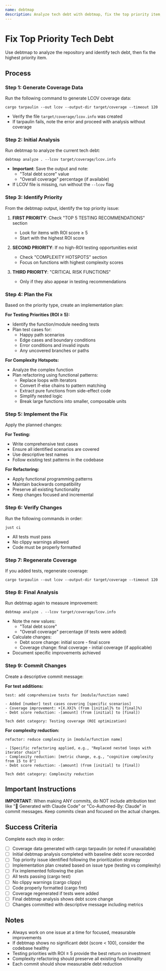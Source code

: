 ```yaml
---
name: debtmap
description: Analyze tech debt with debtmap, fix the top priority item, test, and commit
---
```


# Fix Top Priority Tech Debt

Use debtmap to analyze the repository and identify tech debt, then fix the highest priority item.

## Process

### Step 1: Generate Coverage Data
Run the following command to generate LCOV coverage data:
```
cargo tarpaulin --out lcov --output-dir target/coverage --timeout 120
```
- Verify the file `target/coverage/lcov.info` was created
- If tarpaulin fails, note the error and proceed with analysis without coverage

### Step 2: Initial Analysis
Run debtmap to analyze the current tech debt:
```
debtmap analyze . --lcov target/coverage/lcov.info
```
- **Important**: Save the output and note:
  - "Total debt score" value
  - "Overall coverage" percentage (if available)
- If LCOV file is missing, run without the `--lcov` flag

### Step 3: Identify Priority
From the debtmap output, identify the top priority issue:

1. **FIRST PRIORITY**: Check "TOP 5 TESTING RECOMMENDATIONS" section
   - Look for items with ROI score ≥ 5
   - Start with the highest ROI score
   
2. **SECOND PRIORITY**: If no high-ROI testing opportunities exist
   - Check "COMPLEXITY HOTSPOTS" section
   - Focus on functions with highest complexity scores
   
3. **THIRD PRIORITY**: "CRITICAL RISK FUNCTIONS"
   - Only if they also appear in testing recommendations

### Step 4: Plan the Fix
Based on the priority type, create an implementation plan:

**For Testing Priorities (ROI ≥ 5):**
- Identify the function/module needing tests
- Plan test cases for:
  - Happy path scenarios
  - Edge cases and boundary conditions
  - Error conditions and invalid inputs
  - Any uncovered branches or paths

**For Complexity Hotspots:**
- Analyze the complex function
- Plan refactoring using functional patterns:
  - Replace loops with iterators
  - Convert if-else chains to pattern matching
  - Extract pure functions from side-effect code
  - Simplify nested logic
  - Break large functions into smaller, composable units

### Step 5: Implement the Fix
Apply the planned changes:

**For Testing:**
- Write comprehensive test cases
- Ensure all identified scenarios are covered
- Use descriptive test names
- Follow existing test patterns in the codebase

**For Refactoring:**
- Apply functional programming patterns
- Maintain backwards compatibility
- Preserve all existing functionality
- Keep changes focused and incremental

### Step 6: Verify Changes
Run the following commands in order:
```
just ci
```
- All tests must pass
- No clippy warnings allowed
- Code must be properly formatted

### Step 7: Regenerate Coverage
If you added tests, regenerate coverage:
```
cargo tarpaulin --out lcov --output-dir target/coverage --timeout 120
```

### Step 8: Final Analysis
Run debtmap again to measure improvement:
```
debtmap analyze . --lcov target/coverage/lcov.info
```
- Note the new values:
  - "Total debt score"
  - "Overall coverage" percentage (if tests were added)
- Calculate changes:
  - Debt score change: initial score - final score
  - Coverage change: final coverage - initial coverage (if applicable)
- Document specific improvements achieved

### Step 9: Commit Changes
Create a descriptive commit message:

**For test additions:**
```
test: add comprehensive tests for [module/function name]

- Added [number] test cases covering [specific scenarios]
- Coverage improvement: +[X.XX]% (from [initial]% to [final]%)
- Debt score reduction: -[amount] (from [initial] to [final])

Tech debt category: Testing coverage (ROI optimization)
```

**For complexity reduction:**
```
refactor: reduce complexity in [module/function name]

- [Specific refactoring applied, e.g., "Replaced nested loops with iterator chain"]
- Complexity reduction: [metric change, e.g., "cognitive complexity from 15 to 8"]
- Debt score reduction: -[amount] (from [initial] to [final])

Tech debt category: Complexity reduction
```

## Important Instructions

**IMPORTANT**: When making ANY commits, do NOT include attribution text like "🤖 Generated with Claude Code" or "Co-Authored-By: Claude" in commit messages. Keep commits clean and focused on the actual changes.

## Success Criteria

Complete each step in order:
- [ ] Coverage data generated with cargo tarpaulin (or noted if unavailable)
- [ ] Initial debtmap analysis completed with baseline debt score recorded
- [ ] Top priority issue identified following the prioritization strategy
- [ ] Implementation plan created based on issue type (testing vs complexity)
- [ ] Fix implemented following the plan
- [ ] All tests passing (cargo test)
- [ ] No clippy warnings (cargo clippy)
- [ ] Code properly formatted (cargo fmt)
- [ ] Coverage regenerated if tests were added
- [ ] Final debtmap analysis shows debt score change
- [ ] Changes committed with descriptive message including metrics

## Notes

- Always work on one issue at a time for focused, measurable improvements
- If debtmap shows no significant debt (score < 100), consider the codebase healthy
- Testing priorities with ROI ≥ 5 provide the best return on investment
- Complexity refactoring should preserve all existing functionality
- Each commit should show measurable debt reduction
